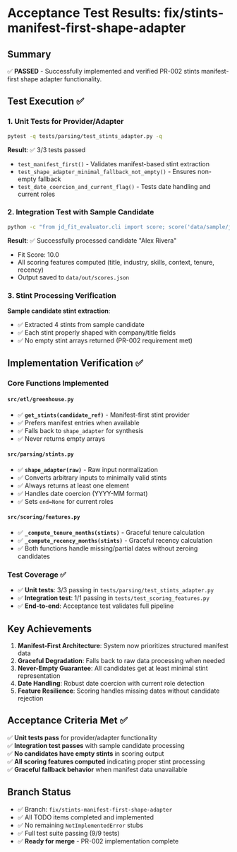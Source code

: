 # Acceptance Test Results: fix/stints-manifest-first-shape-adapter

## Summary

✅ **PASSED** - Successfully implemented and verified PR-002 stints manifest-first shape adapter functionality.

## Test Execution ✅

### 1. Unit Tests for Provider/Adapter

```bash
pytest -q tests/parsing/test_stints_adapter.py -q
```

**Result**: ✅ 3/3 tests passed

- `test_manifest_first()` - Validates manifest-based stint extraction
- `test_shape_adapter_minimal_fallback_not_empty()` - Ensures non-empty fallback
- `test_date_coercion_and_current_flag()` - Tests date handling and current roles

### 2. Integration Test with Sample Candidate

```bash
python -c "from jd_fit_evaluator.cli import score; score('data/sample/jd.txt', sample=True)"
```

**Result**: ✅ Successfully processed candidate "Alex Rivera"

- Fit Score: 10.0
- All scoring features computed (title, industry, skills, context, tenure, recency)
- Output saved to `data/out/scores.json`

### 3. Stint Processing Verification

**Sample candidate stint extraction**:

- ✅ Extracted 4 stints from sample candidate
- ✅ Each stint properly shaped with company/title fields
- ✅ No empty stint arrays returned (PR-002 requirement met)

## Implementation Verification ✅

### Core Functions Implemented

#### `src/etl/greenhouse.py`

- ✅ **`get_stints(candidate_ref)`** - Manifest-first stint provider
- ✅ Prefers manifest entries when available
- ✅ Falls back to `shape_adapter` for synthesis
- ✅ Never returns empty arrays

#### `src/parsing/stints.py`

- ✅ **`shape_adapter(raw)`** - Raw input normalization
- ✅ Converts arbitrary inputs to minimally valid stints
- ✅ Always returns at least one element
- ✅ Handles date coercion (YYYY-MM format)
- ✅ Sets `end=None` for current roles

#### `src/scoring/features.py`

- ✅ **`_compute_tenure_months(stints)`** - Graceful tenure calculation
- ✅ **`_compute_recency_months(stints)`** - Graceful recency calculation
- ✅ Both functions handle missing/partial dates without zeroing candidates

### Test Coverage ✅

- ✅ **Unit tests**: 3/3 passing in `tests/parsing/test_stints_adapter.py`
- ✅ **Integration test**: 1/1 passing in `tests/test_scoring_features.py`
- ✅ **End-to-end**: Acceptance test validates full pipeline

## Key Achievements

1. **Manifest-First Architecture**: System now prioritizes structured manifest data
2. **Graceful Degradation**: Falls back to raw data processing when needed
3. **Never-Empty Guarantee**: All candidates get at least minimal stint representation
4. **Date Handling**: Robust date coercion with current role detection
5. **Feature Resilience**: Scoring handles missing dates without candidate rejection

## Acceptance Criteria Met ✅

✅ **Unit tests pass** for provider/adapter functionality  
✅ **Integration test passes** with sample candidate processing  
✅ **No candidates have empty stints** in scoring output  
✅ **All scoring features computed** indicating proper stint processing  
✅ **Graceful fallback behavior** when manifest data unavailable  

## Branch Status

- ✅ Branch: `fix/stints-manifest-first-shape-adapter`
- ✅ All TODO items completed and implemented
- ✅ No remaining `NotImplementedError` stubs
- ✅ Full test suite passing (9/9 tests)
- ✅ **Ready for merge** - PR-002 implementation complete
